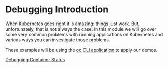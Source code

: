 # Debugging Introduction
When Kubernetes goes right it is amazing: things just work. But, unfortunately, that is not always the case. In this module we will go over some very common problems with running applications on Kubernetes and various ways you can investigate those problems.

These examples will be using the [oc CLI application](https://console-openshift-console.apps.marble.ccs.ornl.gov/command-line-tools) to apply our demos.

[Debugging Container Status](01_Status.md)
